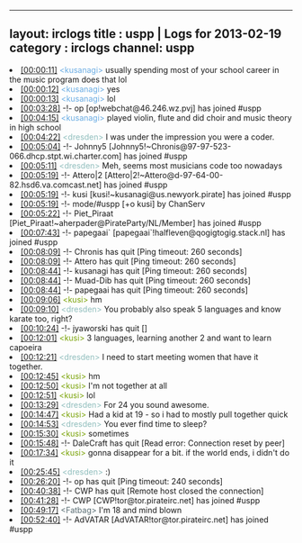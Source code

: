 
---
layout: irclogs
title : uspp | Logs for 2013-02-19
category : irclogs
channel: uspp
---
<li class="logitem"><a href="#00:00:11" name="00:00:11" class="time">[00:00:11]</a> <span class="person" style="color:#6aace3">&lt;kusanagi&gt;</span> usually spending most of your school career in the music program does that lol </li>
<li class="logitem"><a href="#00:00:12" name="00:00:12" class="time">[00:00:12]</a> <span class="person" style="color:#6aace3">&lt;kusanagi&gt;</span> yes </li>
<li class="logitem"><a href="#00:00:13" name="00:00:13" class="time">[00:00:13]</a> <span class="person" style="color:#6aace3">&lt;kusanagi&gt;</span> lol </li>
<li class="logitem"><a href="#00:03:28" name="00:03:28" class="time">[00:03:28]</a> -!- <span class="join">op</span> [op!webchat@46.246.wz.pvj] has joined #uspp </li>
<li class="logitem"><a href="#00:04:15" name="00:04:15" class="time">[00:04:15]</a> <span class="person" style="color:#6aace3">&lt;kusanagi&gt;</span> played violin, flute and did choir and music theory in high school </li>
<li class="logitem"><a href="#00:04:22" name="00:04:22" class="time">[00:04:22]</a> <span class="person" style="color:#90bebd">&lt;dresden&gt;</span> I was under the impression you were a coder. </li>
<li class="logitem"><a href="#00:05:04" name="00:05:04" class="time">[00:05:04]</a> -!- <span class="join">Johnny5</span> [Johnny5!~Chronis@97-97-523-066.dhcp.stpt.wi.charter.com] has joined #uspp </li>
<li class="logitem"><a href="#00:05:11" name="00:05:11" class="time">[00:05:11]</a> <span class="person" style="color:#90bebd">&lt;dresden&gt;</span> Meh, seems most musicians code too nowadays </li>
<li class="logitem"><a href="#00:05:19" name="00:05:19" class="time">[00:05:19]</a> -!- <span class="join">Attero|2</span> [Attero|2!~Attero@d-97-64-00-82.hsd6.va.comcast.net] has joined #uspp </li>
<li class="logitem"><a href="#00:05:19" name="00:05:19" class="time">[00:05:19]</a> -!- <span class="join">kusi</span> [kusi!~kusanagi@us.newyork.pirate] has joined #uspp </li>
<li class="logitem"><a href="#00:05:19" name="00:05:19" class="time">[00:05:19]</a> -!- mode/<span class="mode">#uspp</span> [+o kusi] by ChanServ </li>
<li class="logitem"><a href="#00:05:22" name="00:05:22" class="time">[00:05:22]</a> -!- <span class="join">Piet_Piraat</span> [Piet_Piraat!~aherpader@PirateParty/NL/Member] has joined #uspp </li>
<li class="logitem"><a href="#00:07:43" name="00:07:43" class="time">[00:07:43]</a> -!- <span class="join">papegaai`</span> [papegaai`!halfleven@qogigtogig.stack.nl] has joined #uspp </li>
<li class="logitem"><a href="#00:08:09" name="00:08:09" class="time">[00:08:09]</a> -!- <span class="quit">Chronis</span> has quit [Ping timeout: 260 seconds] </li>
<li class="logitem"><a href="#00:08:09" name="00:08:09" class="time">[00:08:09]</a> -!- <span class="quit">Attero</span> has quit [Ping timeout: 260 seconds] </li>
<li class="logitem"><a href="#00:08:44" name="00:08:44" class="time">[00:08:44]</a> -!- <span class="quit">kusanagi</span> has quit [Ping timeout: 260 seconds] </li>
<li class="logitem"><a href="#00:08:44" name="00:08:44" class="time">[00:08:44]</a> -!- <span class="quit">Muad-Dib</span> has quit [Ping timeout: 260 seconds] </li>
<li class="logitem"><a href="#00:08:44" name="00:08:44" class="time">[00:08:44]</a> -!- <span class="quit">papegaai</span> has quit [Ping timeout: 260 seconds] </li>
<li class="logitem"><a href="#00:09:06" name="00:09:06" class="time">[00:09:06]</a> <span class="person" style="color:#7aa308">&lt;kusi&gt;</span> hm </li>
<li class="logitem"><a href="#00:09:10" name="00:09:10" class="time">[00:09:10]</a> <span class="person" style="color:#90bebd">&lt;dresden&gt;</span> You probably also speak 5 languages and know karate too, right? </li>
<li class="logitem"><a href="#00:10:24" name="00:10:24" class="time">[00:10:24]</a> -!- <span class="quit">jyaworski</span> has quit [] </li>
<li class="logitem"><a href="#00:12:01" name="00:12:01" class="time">[00:12:01]</a> <span class="person" style="color:#7aa308">&lt;kusi&gt;</span> 3 languages, learning another 2 and want to learn capoeira </li>
<li class="logitem"><a href="#00:12:21" name="00:12:21" class="time">[00:12:21]</a> <span class="person" style="color:#90bebd">&lt;dresden&gt;</span> I need to start meeting women that have it together. </li>
<li class="logitem"><a href="#00:12:45" name="00:12:45" class="time">[00:12:45]</a> <span class="person" style="color:#7aa308">&lt;kusi&gt;</span> hm </li>
<li class="logitem"><a href="#00:12:50" name="00:12:50" class="time">[00:12:50]</a> <span class="person" style="color:#7aa308">&lt;kusi&gt;</span> I'm not together at all </li>
<li class="logitem"><a href="#00:12:51" name="00:12:51" class="time">[00:12:51]</a> <span class="person" style="color:#7aa308">&lt;kusi&gt;</span> lol </li>
<li class="logitem"><a href="#00:13:29" name="00:13:29" class="time">[00:13:29]</a> <span class="person" style="color:#90bebd">&lt;dresden&gt;</span> For 24 you sound awesome. </li>
<li class="logitem"><a href="#00:14:47" name="00:14:47" class="time">[00:14:47]</a> <span class="person" style="color:#7aa308">&lt;kusi&gt;</span> Had a kid at 19 - so i had to mostly pull together quick </li>
<li class="logitem"><a href="#00:14:53" name="00:14:53" class="time">[00:14:53]</a> <span class="person" style="color:#90bebd">&lt;dresden&gt;</span> You ever find time to sleep? </li>
<li class="logitem"><a href="#00:15:30" name="00:15:30" class="time">[00:15:30]</a> <span class="person" style="color:#7aa308">&lt;kusi&gt;</span> sometimes </li>
<li class="logitem"><a href="#00:15:48" name="00:15:48" class="time">[00:15:48]</a> -!- <span class="quit">DaleCraft</span> has quit [Read error: Connection reset by peer] </li>
<li class="logitem"><a href="#00:17:34" name="00:17:34" class="time">[00:17:34]</a> <span class="person" style="color:#7aa308">&lt;kusi&gt;</span> gonna disappear for a bit. if the world ends, i didn't do it </li>
<li class="logitem"><a href="#00:25:45" name="00:25:45" class="time">[00:25:45]</a> <span class="person" style="color:#90bebd">&lt;dresden&gt;</span> :) </li>
<li class="logitem"><a href="#00:26:20" name="00:26:20" class="time">[00:26:20]</a> -!- <span class="quit">op</span> has quit [Ping timeout: 240 seconds] </li>
<li class="logitem"><a href="#00:40:38" name="00:40:38" class="time">[00:40:38]</a> -!- <span class="quit">CWP</span> has quit [Remote host closed the connection] </li>
<li class="logitem"><a href="#00:41:28" name="00:41:28" class="time">[00:41:28]</a> -!- <span class="join">CWP</span> [CWP!tor@tor.pirateirc.net] has joined #uspp </li>
<li class="logitem"><a href="#00:49:17" name="00:49:17" class="time">[00:49:17]</a> <span class="person" style="color:#596d73">&lt;Fatbag&gt;</span> I'm 18 and mind blown </li>
<li class="logitem"><a href="#00:52:40" name="00:52:40" class="time">[00:52:40]</a> -!- <span class="join">AdVATAR</span> [AdVATAR!tor@tor.pirateirc.net] has joined #uspp </li>


